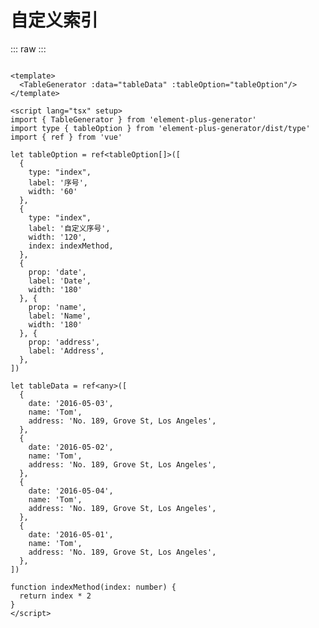 <script setup>
import IndexTable from './../../../element-plus-generator-demo/src/views/Table/components/IndexTable.vue'
</script>

# 自定义索引

<div class="code">

::: raw
<IndexTable/>
:::

```vue

<template>
  <TableGenerator :data="tableData" :tableOption="tableOption"/>
</template>

<script lang="tsx" setup>
import { TableGenerator } from 'element-plus-generator'
import type { tableOption } from 'element-plus-generator/dist/type'
import { ref } from 'vue'

let tableOption = ref<tableOption[]>([
  {
    type: "index",
    label: '序号',
    width: '60'
  },
  {
    type: "index",
    label: '自定义序号',
    width: '120',
    index: indexMethod,
  },
  {
    prop: 'date',
    label: 'Date',
    width: '180'
  }, {
    prop: 'name',
    label: 'Name',
    width: '180'
  }, {
    prop: 'address',
    label: 'Address',
  },
])

let tableData = ref<any>([
  {
    date: '2016-05-03',
    name: 'Tom',
    address: 'No. 189, Grove St, Los Angeles',
  },
  {
    date: '2016-05-02',
    name: 'Tom',
    address: 'No. 189, Grove St, Los Angeles',
  },
  {
    date: '2016-05-04',
    name: 'Tom',
    address: 'No. 189, Grove St, Los Angeles',
  },
  {
    date: '2016-05-01',
    name: 'Tom',
    address: 'No. 189, Grove St, Los Angeles',
  },
])

function indexMethod(index: number) {
  return index * 2
}
</script>

```

</div>